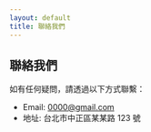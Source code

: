 ```yaml
---
layout: default
title: 聯絡我們
---
```


## 聯絡我們

如有任何疑問，請透過以下方式聯繫：

- Email: 0000@gmail.com
- 地址: 台北市中正區某某路 123 號
